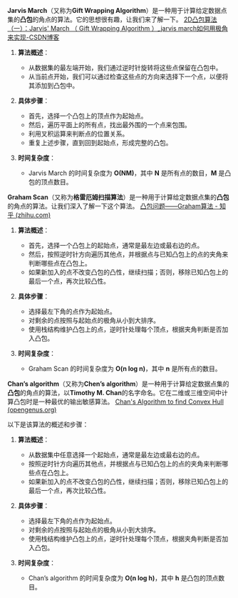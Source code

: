 **Jarvis March**（又称为**Gift Wrapping Algorithm**）是一种用于计算给定数据点集的**凸包**的角点的算法。它的思想很有趣，让我们来了解一下。
[2D凸包算法（一）：Jarvis' March （ Gift Wrapping Algorithm ）_jarvis march如何用极角来实现-CSDN博客](https://blog.csdn.net/shungry/article/details/104340363)

1. **算法概述**：
    
    - 从数据集的最左端开始，我们通过逆时针旋转将这些点保留在凸包中。
    - 从当前点开始，我们可以通过检查这些点的方向来选择下一个点，以便将其添加到凸包中。
2. **具体步骤**：
    
    - 首先，选择一个凸包上的顶点作为起始点。
    - 然后，遍历平面上的所有点，找出最外围的一个点来包围。
    - 利用叉积运算来判断点的位置关系。
    - 重复上述步骤，直到回到起始点，形成完整的凸包。
3. **时间复杂度**：
    
    - Jarvis March 的时间复杂度为 **O(NM)**，其中 **N** 是所有点的数目，**M** 是凸包的顶点数目。


**Graham Scan**（又称为**格雷厄姆扫描算法**）是一种用于计算给定数据点集的**凸包**的角点的算法。让我们深入了解一下这个算法。
[凸包问题——Graham算法 - 知乎 (zhihu.com)](https://zhuanlan.zhihu.com/p/158670447)

1. **算法概述**：
    
    - 首先，选择一个凸包上的起始点，通常是最左边或最右边的点。
    - 然后，按照逆时针方向遍历其他点，并根据点与已知凸包上的点的夹角来判断哪些点在凸包上。
    - 如果新加入的点不改变凸包的凸性，继续扫描；否则，移除已知凸包上的最后一个点，再次比较凸性。
2. **具体步骤**：
    
    - 选择最左下角的点作为起始点。
    - 对剩余的点按照与起始点的极角从小到大排序。
    - 使用栈结构维护凸包上的点，逆时针处理每个顶点，根据夹角判断是否加入凸包。
3. **时间复杂度**：
    
    - Graham Scan 的时间复杂度为 **O(n log n)**，其中 **n** 是所有点的数目。


**Chan’s algorithm**（又称为**Chen’s algorithm**）是一种用于计算给定数据点集的**凸包**的角点的算法，以**Timothy M. Chan**的名字命名。它在二维或三维空间中计算凸包时是一种最优的输出敏感算法。
[Chan's Algorithm to find Convex Hull (opengenus.org)](https://iq.opengenus.org/chans-algorithm-convex-hull/)

以下是该算法的概述和步骤：

1. **算法概述**：
    
    - 从数据集中任意选择一个起始点，通常是最左边或最右边的点。
    - 按照逆时针方向遍历其他点，并根据点与已知凸包上的点的夹角来判断哪些点在凸包上。
    - 如果新加入的点不改变凸包的凸性，继续扫描；否则，移除已知凸包上的最后一个点，再次比较凸性。
2. **具体步骤**：
    
    - 选择最左下角的点作为起始点。
    - 对剩余的点按照与起始点的极角从小到大排序。
    - 使用栈结构维护凸包上的点，逆时针处理每个顶点，根据夹角判断是否加入凸包。
3. **时间复杂度**：
    
    - Chan’s algorithm 的时间复杂度为 **O(n log h)**，其中 **h** 是凸包的顶点数目。
    